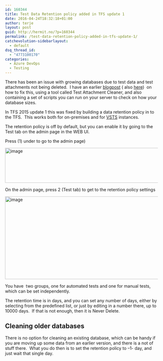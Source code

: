 ```yaml
---
id: 160344
title: Test Data Retention policy added in TFS update 1
date: 2016-04-24T18:32:18+01:00
author: terje
layout: post
guid: http://hermit.no/?p=160344
permalink: /test-data-retention-policy-added-in-tfs-update-1/
catchevolution-sidebarlayout:
  - default
dsq_thread_id:
  - "4773100170"
categories:
  - Azure DevOps
  - Testing
---
```

<p>There has been an issue with growing databases due to test data and test attachments not being deleted.&nbsp; I have an earlier <a href="http://geekswithblogs.net/terje/archive/2011/11/15/guide-to-reduce-tfs-database-growth-using-the-test-attachment.aspx" target="_blank">blogpost</a> ( also <a href="http://hermit.no/guide-to-reduce-tfs-database-growth-using-the-test-attachment-cleaner/" target="_blank">here</a>)&nbsp; on how to fix this, using a tool called Test Attachment Cleaner, and also containing a set of scripts you can run on your server to check on how your database sizes. </p> <p>In TFS 2015 update 1 this was fixed by building a data retention policy in to the TFS.&nbsp; This works both for on-premises and for <a href="https://www.visualstudio.com/en-us/products/visual-studio-team-services-vs.aspx" target="_blank">VSTS</a> instances. </p> <p>The retention policy is off by default, but you can enable it by going to the Test tab on the admin page in the WEB UI.&nbsp; </p> <p>Press (1) under to go to the admin page) </p> <p><a href="http://hermit.no/wp-content/uploads/2016/04/image.png"><img title="image" style="border-top: 0px; border-right: 0px; background-image: none; border-bottom: 0px; padding-top: 0px; padding-left: 0px; border-left: 0px; display: inline; padding-right: 0px" border="0" alt="image" src="http://hermit.no/wp-content/uploads/2016/04/image_thumb.png" width="622" height="115"></a></p> <p>On the admin page, press 2 (Test tab) to get to the retention policy settings</p> <p><a href="http://hermit.no/wp-content/uploads/2016/04/image-1.png"><img title="image" style="border-top: 0px; border-right: 0px; background-image: none; border-bottom: 0px; padding-top: 0px; padding-left: 0px; border-left: 0px; display: inline; padding-right: 0px" border="0" alt="image" src="http://hermit.no/wp-content/uploads/2016/04/image_thumb-1.png" width="616" height="273"></a></p> <p>You have&nbsp; two groups, one for automated tests and one for manual tests, which can be set independently. </p> <p>The retention time is in days, and you can set any number of days, either by selecting from the predefined list, or just by editing in a number there, up to 10000 days.&nbsp; If that is not enough, then it is Never Delete. </p> <h2>Cleaning older databases</h2> <p>There is no option for cleaning an existing database, which can be handy if you are moving up some data from an earlier version, and there is a not of stuff there.&nbsp; What you do then is to set the retention policy to –1- day, and just wait that single day.&nbsp; </p>